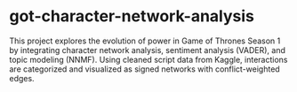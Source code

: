 # got-character-network-analysis
This project explores the evolution of power in Game of Thrones Season 1 by integrating character network analysis, sentiment analysis (VADER), and topic modeling (NNMF). Using cleaned script data from Kaggle, interactions are categorized and visualized as signed networks with conflict-weighted edges. 
